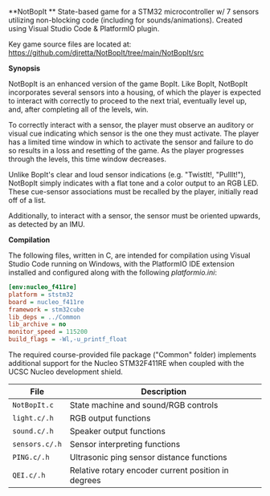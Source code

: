 **NotBopIt ** State-based game for a STM32 microcontroller w/ 7 sensors utilizing non-blocking code (including for sounds/animations). Created using Visual Studio Code & PlatformIO plugin.


Key game source files are located at: https://github.com/djretta/NotBopIt/tree/main/NotBopIt/src

**Synopsis**

NotBopIt is an enhanced version of the game BopIt. Like BopIt, NotBopIt incorporates several sensors into a housing, of which the player is expected to interact with correctly to proceed to the next trial, eventually level up, and, after completing all of the levels, win.

To correctly interact with a sensor, the player must observe an auditory or visual cue indicating which sensor is the one they must activate. The player has a limited time window in which to activate the sensor and failure to do so results in a loss and resetting of the game. As the player progresses through the levels, this time window decreases.

Unlike BopIt's clear and loud sensor indications (e.g. "TwistIt!, "PullIt!"), NotBopIt simply indicates with a flat tone and a color output to an RGB LED. These cue-sensor associations must be recalled by the player, initially read off of a list.

Additionally, to interact with a sensor, the sensor must be oriented upwards, as detected by an IMU.

**Compilation**

The following files, written in C, are intended for compilation using Visual Studio Code running on Windows, with the PlatformIO IDE extension installed and configured along with the following _platformio.ini_:

```ini
[env:nucleo_f411re]
platform = ststm32
board = nucleo_f411re
framework = stm32cube
lib_deps = ../Common
lib_archive = no
monitor_speed = 115200
build_flags = -Wl,-u_printf_float
```

The required course-provided file package ("Common" folder) implements additional support for the Nucleo STM32F411RE when coupled with the UCSC Nucleo development shield.

| File           | Description                                           |
|----------------|-------------------------------------------------------|
| `NotBopIt.c`   | State machine and sound/RGB controls                  |
| `light.c/.h`   | RGB output functions                                  |
| `sound.c/.h`   | Speaker output functions                              |
| `sensors.c/.h` | Sensor interpreting functions                         |
| `PING.c/.h`    | Ultrasonic ping sensor distance functions             |
| `QEI.c/.h`     | Relative rotary encoder current position in degrees   |

